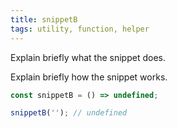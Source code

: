 ```yaml
---
title: snippetB
tags: utility, function, helper
---
```


Explain briefly what the snippet does.

Explain briefly how the snippet works.

```js
const snippetB = () => undefined;
```

```js
snippetB(''); // undefined
```
